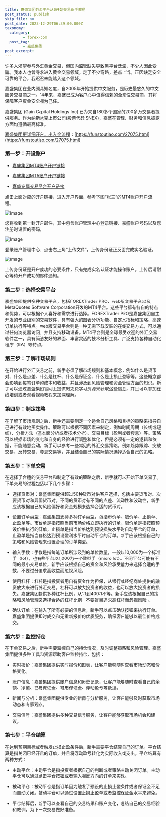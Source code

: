 ```yaml
---
title: 嘉盛集团外汇平台从0开始交易新手教程
post_status: publish
skip_file: no
post_date: 2023-12-29T06:39:00.000Z
taxonomy:
  category:
        - forex-com
  post_tag:
        - 嘉盛集团
post_excerpt: 
---
```

许多人渴望参与外汇黄金交易，但国内监管缺失导致黑平台泛滥，不少人因此受骗。我本人也曾寻求进入黄金交易领域，走了不少弯路，差点上当。正因缺乏安全可靠的平台，我迟迟未能踏入这个领域。

嘉盛集团在业内颇具知名度，自2005年开始提供中文服务，是历史最悠久的中文服务交易商之一。14年来，嘉盛已成为客户心中值得信赖的全球性交易商，其将保障客户资金安全视为己任。

嘉盛集团 (Gain Capital Holdings Inc) 已为来自180多个国家的200多万交易者提供服务。作为纳斯达克上市公司(股票代码:SNEX)，嘉盛在管理、财务和信息披露方面均遵循最高标准。

[嘉盛集团更详细开户，出入金流程](https://funstoutiao.com/27075.html)：[https://funstoutiao.com/27075.html](https://funstoutiao.com/27075.html)

### 第一步：开设账户

* [嘉盛集团MT4账户开户链接](https://s.ssgg.net/jsmt4)

* [嘉盛集团MT5账户开户链接](https://s.ssgg.net/jsmt5)

* [嘉盛专属交易平台开户链接](https://s.ssgg.net/js)

点击上面对应的开户链接，进入开户界面，参考下图“张三”的MT4账户开户流程。

![Image](https://prod-files-secure.s3.us-west-2.amazonaws.com/39ed1227-6d7d-4570-be36-9ccd4a2c4241/7a167aea-686b-400d-af59-4e18eb607a40/640.png?X-Amz-Algorithm=AWS4-HMAC-SHA256&X-Amz-Content-Sha256=UNSIGNED-PAYLOAD&X-Amz-Credential=ASIAZI2LB46637U4II7X%2F20250309%2Fus-west-2%2Fs3%2Faws4_request&X-Amz-Date=20250309T161310Z&X-Amz-Expires=3600&X-Amz-Security-Token=IQoJb3JpZ2luX2VjECwaCXVzLXdlc3QtMiJHMEUCIHpWjpK64tPD0zMOROXcUw2qyndh2wrdL5WAe7piA81ZAiEA%2BVvWhyj1xnJZcFqMXnM4iHUiO%2BxAjxfUoVBELHWdtJgq%2FwMIdRAAGgw2Mzc0MjMxODM4MDUiDKNWuTbox5t5oCldvircA0M3O2rt8Bh6tH0N70k7Uozkr1HMzyhj6UFfYclTYmdEWgBrn0k9t7eky8sGlBDmgJWsotS0Z%2FFSGnanSTHrWa6qkha4e6lR85U6KBBf2%2F6L4PT%2FmSjN339hdLnNAYWh6P%2FzHrE3k3P8o2h1ou60fRDxoE6%2F9R3Y1nQVhSqkk0%2FCvRm%2BE0L1Vf9aU7jVA5eaYxOtdptu%2ForZJlODrPK7gV8TKPWxolwBHgqi5r7soiR8P9DbT4puCTvUXGmaCPdUKHtfkr9vU8mF%2Fcx33%2BUDeew1DhAA9iyyjW0jaIrD2dd56L%2BxX0tClooLXdkfLt8anHhlk7Do4N%2BjFK4VcbGWiw4lx%2B9jEn%2BMjkLu4pNpACVQ0%2BY%2Blh8j08ddnlT06Gxl6pmWMFwNJg3ZkF3w9Zr7Hfl6UmsIvqemILLUTlo8h%2FNftdA01Ftwy1NzNxQ1aqs2iERW1NpGV601%2F2EmnSfHfH0WJmkDOfxJPFSVGGofAFShGU7ZF0HeULDeGNrpMs4YhZT3zYD8hKZT9pKJhM7qLKbY8FV9qegjjtqNyZaOQpAHyfWSlN%2B9lyU5n39kvyqooTAdTlRuH5B0Cpex0LrhVlNOSteUDKMMLofcb1yzcEPYeugc5OCn8m3nSFTlMK%2BKtr4GOqUBB%2FiOMa3jiqqeVKCzQaxqI1gavnIWbu3AaumVZrXXnuLag6VTznpFxXVJa%2BxHmLqbL2L3knLo58J5B9Zu7%2F1t0qJtCtqlg8AjugmwnnI6LBSAavFr3e%2Fh1au516FVnLJp1S5uwAPWUuob7czxHlmzK11xNPea1QMTmwxElmAmjmeLBUPlJq0pCUY2%2FwrLVDzLrFWPHXqMlEhvkE%2FkmnAnUh23SmAY&X-Amz-Signature=392ea7a94897b528c8b5ffb54848e6800a5521ffddfe05fc1cf0b5c16b316aba&X-Amz-SignedHeaders=host&x-id=GetObject)

您将收到第一封开户邮件，其中包含账户管理中心登录链接、嘉盛账户号码以及您注册时设置的密码。

![Image](https://prod-files-secure.s3.us-west-2.amazonaws.com/39ed1227-6d7d-4570-be36-9ccd4a2c4241/eaa1c6b3-2877-4284-a0e1-530e222c27fb/image.png?X-Amz-Algorithm=AWS4-HMAC-SHA256&X-Amz-Content-Sha256=UNSIGNED-PAYLOAD&X-Amz-Credential=ASIAZI2LB46637U4II7X%2F20250309%2Fus-west-2%2Fs3%2Faws4_request&X-Amz-Date=20250309T161310Z&X-Amz-Expires=3600&X-Amz-Security-Token=IQoJb3JpZ2luX2VjECwaCXVzLXdlc3QtMiJHMEUCIHpWjpK64tPD0zMOROXcUw2qyndh2wrdL5WAe7piA81ZAiEA%2BVvWhyj1xnJZcFqMXnM4iHUiO%2BxAjxfUoVBELHWdtJgq%2FwMIdRAAGgw2Mzc0MjMxODM4MDUiDKNWuTbox5t5oCldvircA0M3O2rt8Bh6tH0N70k7Uozkr1HMzyhj6UFfYclTYmdEWgBrn0k9t7eky8sGlBDmgJWsotS0Z%2FFSGnanSTHrWa6qkha4e6lR85U6KBBf2%2F6L4PT%2FmSjN339hdLnNAYWh6P%2FzHrE3k3P8o2h1ou60fRDxoE6%2F9R3Y1nQVhSqkk0%2FCvRm%2BE0L1Vf9aU7jVA5eaYxOtdptu%2ForZJlODrPK7gV8TKPWxolwBHgqi5r7soiR8P9DbT4puCTvUXGmaCPdUKHtfkr9vU8mF%2Fcx33%2BUDeew1DhAA9iyyjW0jaIrD2dd56L%2BxX0tClooLXdkfLt8anHhlk7Do4N%2BjFK4VcbGWiw4lx%2B9jEn%2BMjkLu4pNpACVQ0%2BY%2Blh8j08ddnlT06Gxl6pmWMFwNJg3ZkF3w9Zr7Hfl6UmsIvqemILLUTlo8h%2FNftdA01Ftwy1NzNxQ1aqs2iERW1NpGV601%2F2EmnSfHfH0WJmkDOfxJPFSVGGofAFShGU7ZF0HeULDeGNrpMs4YhZT3zYD8hKZT9pKJhM7qLKbY8FV9qegjjtqNyZaOQpAHyfWSlN%2B9lyU5n39kvyqooTAdTlRuH5B0Cpex0LrhVlNOSteUDKMMLofcb1yzcEPYeugc5OCn8m3nSFTlMK%2BKtr4GOqUBB%2FiOMa3jiqqeVKCzQaxqI1gavnIWbu3AaumVZrXXnuLag6VTznpFxXVJa%2BxHmLqbL2L3knLo58J5B9Zu7%2F1t0qJtCtqlg8AjugmwnnI6LBSAavFr3e%2Fh1au516FVnLJp1S5uwAPWUuob7czxHlmzK11xNPea1QMTmwxElmAmjmeLBUPlJq0pCUY2%2FwrLVDzLrFWPHXqMlEhvkE%2FkmnAnUh23SmAY&X-Amz-Signature=5baa6fccc899458945c5fd3e3d9493845a0ac44e762b72f6a6cadc18a74b043d&X-Amz-SignedHeaders=host&x-id=GetObject)

登录账户管理中心，点击右上角“上传文件”，上传身份证正反面完成实名验证。

![Image](https://prod-files-secure.s3.us-west-2.amazonaws.com/39ed1227-6d7d-4570-be36-9ccd4a2c4241/54090639-09fc-46b4-a135-e0289f707147/image.png?X-Amz-Algorithm=AWS4-HMAC-SHA256&X-Amz-Content-Sha256=UNSIGNED-PAYLOAD&X-Amz-Credential=ASIAZI2LB46637U4II7X%2F20250309%2Fus-west-2%2Fs3%2Faws4_request&X-Amz-Date=20250309T161310Z&X-Amz-Expires=3600&X-Amz-Security-Token=IQoJb3JpZ2luX2VjECwaCXVzLXdlc3QtMiJHMEUCIHpWjpK64tPD0zMOROXcUw2qyndh2wrdL5WAe7piA81ZAiEA%2BVvWhyj1xnJZcFqMXnM4iHUiO%2BxAjxfUoVBELHWdtJgq%2FwMIdRAAGgw2Mzc0MjMxODM4MDUiDKNWuTbox5t5oCldvircA0M3O2rt8Bh6tH0N70k7Uozkr1HMzyhj6UFfYclTYmdEWgBrn0k9t7eky8sGlBDmgJWsotS0Z%2FFSGnanSTHrWa6qkha4e6lR85U6KBBf2%2F6L4PT%2FmSjN339hdLnNAYWh6P%2FzHrE3k3P8o2h1ou60fRDxoE6%2F9R3Y1nQVhSqkk0%2FCvRm%2BE0L1Vf9aU7jVA5eaYxOtdptu%2ForZJlODrPK7gV8TKPWxolwBHgqi5r7soiR8P9DbT4puCTvUXGmaCPdUKHtfkr9vU8mF%2Fcx33%2BUDeew1DhAA9iyyjW0jaIrD2dd56L%2BxX0tClooLXdkfLt8anHhlk7Do4N%2BjFK4VcbGWiw4lx%2B9jEn%2BMjkLu4pNpACVQ0%2BY%2Blh8j08ddnlT06Gxl6pmWMFwNJg3ZkF3w9Zr7Hfl6UmsIvqemILLUTlo8h%2FNftdA01Ftwy1NzNxQ1aqs2iERW1NpGV601%2F2EmnSfHfH0WJmkDOfxJPFSVGGofAFShGU7ZF0HeULDeGNrpMs4YhZT3zYD8hKZT9pKJhM7qLKbY8FV9qegjjtqNyZaOQpAHyfWSlN%2B9lyU5n39kvyqooTAdTlRuH5B0Cpex0LrhVlNOSteUDKMMLofcb1yzcEPYeugc5OCn8m3nSFTlMK%2BKtr4GOqUBB%2FiOMa3jiqqeVKCzQaxqI1gavnIWbu3AaumVZrXXnuLag6VTznpFxXVJa%2BxHmLqbL2L3knLo58J5B9Zu7%2F1t0qJtCtqlg8AjugmwnnI6LBSAavFr3e%2Fh1au516FVnLJp1S5uwAPWUuob7czxHlmzK11xNPea1QMTmwxElmAmjmeLBUPlJq0pCUY2%2FwrLVDzLrFWPHXqMlEhvkE%2FkmnAnUh23SmAY&X-Amz-Signature=d391bf4f1cf36114c415fe6fecaedf541c1367cf2f4c1944ab60ea5e0087e7f6&X-Amz-SignedHeaders=host&x-id=GetObject)

上传身份证是开户成功的必要条件，只有完成实名认证才能操作账户。上传后请耐心等待开户成功的邮件通知。

### 第二步：选择交易平台

嘉盛集团提供多种交易平台，包括FOREXTrader PRO、web版交易平台以及MetaQuotes Software Corporation开发的MT4平台。这些平台都有各自的特点和优势，可以根据个人喜好和需求进行选择。FOREXTrader PRO是嘉盛集团自主开发的专业级别的交易软件，具有强大的图表分析功能、自定义指标和策略、高速订单执行等特点。web版交易平台则是一种无需下载安装的在线交易方式，可以通过任何浏览器访问，并且支持移动设备。MT4平台则是全球最受欢迎的外汇交易软件之一，具有简洁友好的界面、丰富灵活的技术分析工具、广泛支持各种自动化程序（EA）等特点。

### 第三步：了解市场规则

在开始进行外汇交易之前，新手必须了解市场规则和基本概念，例如什么是货币对、什么是点差、什么是杠杆、什么是保证金、什么是止损止盈等等。这些概念都会影响到每笔订单的成本和收益，并且涉及到风险管理和资金管理方面的知识。新手可以通过嘉盛集团官网上提供的免费学习资源来获取这些信息，并且可以参加在线培训或者观看视频教程来加深理解。

### 第四步：制定策略

在了解了市场规则之后，新手还需要制定一个适合自己风格和目标的策略来指导自己进行有效地买卖操作。策略可以根据不同因素来制定，例如时间周期（长线或短线）、分析方法（基本面分析或者技术分析）、交易目标（盈利或者套息）等。策略可以根据市场的变化和自身的经验进行调整和优化，但是必须有一定的逻辑和依据，不能随意变动。新手可以参考一些常见的外汇交易策略，例如趋势跟踪、突破交易、反转交易、套息交易等，并且结合自己的实际情况选择适合自己的策略。

### 第五步：下单交易

在选择了合适的交易平台和制定了有效的策略之后，新手就可以开始下单交易了。下单交易的过程包括以下几个步骤：

* 选择货币对：嘉盛集团提供超过50种货币对供客户选择，包括主要货币对、次要货币对和异国货币对。不同的货币对有不同的点差、流动性和波动性，新手应该根据自己的风险偏好和资金规模来选择合适的货币对。

* 设置订单类型：嘉盛集团支持多种订单类型，包括市价单、限价单、止损单、止盈单等。市价单是指按照当前市场价格立即执行的订单，限价单是指按照预设价格执行的订单，止损单是指当价格达到预设损失水平时自动平仓的订单，止盈单是指当价格达到预设盈利水平时自动平仓的订单。新手应该根据自己的策略和风险管理来设置合理的订单类型。

* 输入手数：手数是指每笔订单所涉及到的单位数量，一般以10,000为一个标准手（lot），也有些平台以1,000为一个微型手（micro lot）。不同平台可能有不同的最小交易单位，新手应该根据自己的资金和风险承受能力来选择合适的手数，不要过分追求高收益而忽视风险。

* 使用杠杆：杠杆是指投资者用自有资金作为担保，从银行或经纪商处提供的融资放大来进行外汇交易。杠杆可以放大投资者的收益，也可以放大投资者的损失。嘉盛集团提供多种杠杆比例，从1:1到400:1不等。新手应该根据自己的策略和风险管理来选择合适的杠杆比例，不要盲目追求高杠杆而忽视风险 。

* 确认订单：在输入了所有必要的信息后，新手可以点击确认按钮来执行订单。嘉盛集团提供即时成交和无重新报价的优质服务，确保客户能够以最佳价格成交。

### 第六步：监控持仓

在下单交易之后，新手需要监控自己的持仓情况，及时调整策略和风险管理。嘉盛集团提供多种工具和资源帮助客户监控持仓，包括：

* 实时报价：嘉盛集团提供实时报价和图表，让客户能够随时查看市场动态和价格变化。

* 账户信息：嘉盛集团提供账户信息和历史记录，让客户能够随时查看自己的余额、净值、已用保证金、可用保证金、浮动盈亏等数据。

* 新闻与分析：嘉盛集团提供专业的新闻与分析服务，让客户能够及时获取市场动态和专家观点。

* 交易信号：嘉盛集团提供多种交易信号服务，让客户能够获取市场机会和建议。

### 第七步：平仓结算

在达到预期目标或者触发止损止盈条件后，新手需要平仓结算自己的订单。平仓结算是指关闭已经开启的订单，并且将浮动盈亏转化为实际收入或支出。平仓结算有两种方式：

* 主动平仓：主动平仓是指投资者根据自己的判断或者策略主动关闭订单。主动平仓可以通过点击平仓按钮或者输入相反方向的订单来实现。

* 被动平仓：被动平仓是指订单因为触发了预设的止损止盈条件或者保证金不足而自动关闭。被动平仓可以通过设置止损止盈单或者监控保证金水平来避免。

* 平仓结算后，新手可以查看自己的交易结果和账户变化，总结自己的交易经验和教训，为下一次交易做好准备。